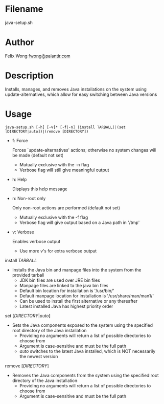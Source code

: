 Filename
===
java-setup.sh

Author
===
Felix Wong <fwong@palantir.com>

Description
===
Installs, manages, and removes Java installations on the system using update-alternatives, which allow for easy switching between Java versions

Usage
===
`java-setup.sh [-h] [-v]* [-f|-n] (install TARBALL)|(set [DIRECTORY|auto])|(remove [DIRECTORY])`

* f: Force

	Forces \`update-alternatives' actions; otherwise no system changes will be made (default not set)

	* Mutually exclusive with the -n flag
	* Verbose flag will still give meaningful output

* h: Help

	Displays this help message

* n: Non-root only

	Only non-root actions are performed (default not set)

	* Mutually exclusive with the -f flag
	* Verbose flag will give output based on a Java path in '/tmp'

* v: Verbose

	Enables verbose output

	* Use more v's for extra verbose output

install _TARBALL_

* Installs the Java bin and manpage files into the system from the provided tarball
	* JDK bin files are used over JRE bin files
	* Manpage files are linked to the java bin files
	* Default bin location for installation is '/usr/bin/'
	* Default manpage location for installation is '/usr/share/man/man1/'
	* Can be used to install the first alternative or any thereafter
	* Latest installed Java has highest priority order

set [_DIRECTORY_\|_auto_]

* Sets the Java components exposed to the system using the specified root directory of the Java installation
	* Providing no arguments will return a list of possible directories to choose from
	* Argument is case-sensitive and must be the full path
	* _auto_ switches to the latest Java installed, which is NOT necessarily the newest version

remove [_DIRECTORY_]

* Removes the Java components from the system using the specified root directory of the Java installation
	* Providing no arguments will return a list of possible directories to choose from
	* Argument is case-sensitive and must be the full path
